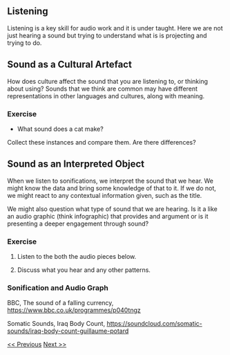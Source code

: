 ##  Listening 

Listening is a key skill for audio work and it is under taught. Here we are not just hearing a sound but trying to understand what is is projecting and trying to do. 

## Sound as a Cultural Artefact

How does culture affect the sound that you are listening to, or thinking about using? Sounds that we think are common may have different representations in other languages and cultures, along with meaning. 

### Exercise

* What sound does a cat make?

Collect these instances and compare them. Are there differences? 

## Sound as an Interpreted Object

When we listen to sonifications, we interpret the sound that we hear. We might know the data and bring some knowledge of that to it. If we do not, we might react to any contextual information given, such as the title.

We might also question what type of sound that we are hearing. Is it a like an audio graphic (think infographic) that provides and argument or is it presenting a deeper engagement through sound?

 ### Exercise

1. Listen to the both the audio pieces below. 

2. Discuss what you hear and any other patterns. 

### Sonification and Audio Graph

BBC, The sound of a falling currency, https://www.bbc.co.uk/programmes/p040tngz

Somatic Sounds, Iraq Body Count, https://soundcloud.com/somatic-sounds/iraq-body-count-guillaume-potard


[<< Previous](introduction)  [Next >>](design)